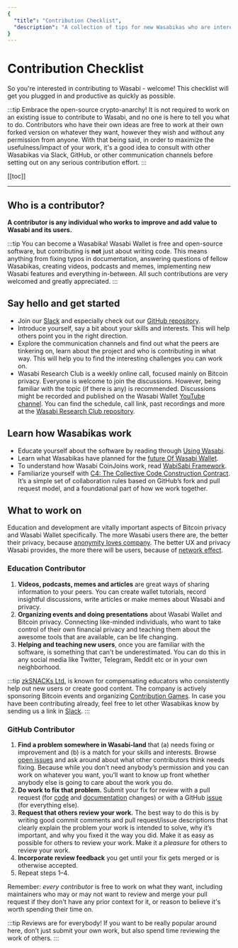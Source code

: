 ```yaml
---
{
  "title": "Contribution Checklist",
  "description": "A collection of tips for new Wasabikas who are interested in supporting Wasabi Wallet. Here you find all the details to enable a swift start to your contribution. This is the Wasabi documentation, an archive of knowledge about the open-source, non-custodial and privacy-focused Bitcoin wallet for desktop."
}
---
```


# Contribution Checklist

So you're interested in contributing to Wasabi - welcome!
This checklist will get you plugged in and productive as quickly as possible.

:::tip Embrace the open-source crypto-anarchy!
It is not required to work on an existing issue to contribute to Wasabi, and no one is here to tell you what to do.
Contributors who have their own ideas are free to work at their own forked version on whatever they want, however they wish and without any permission from anyone.
With that being said, in order to maximize the usefulness/impact of your work, it's a good idea to consult with other Wasabikas via Slack, GitHub, or other communication channels before setting out on any serious contribution effort.
:::

[[toc]]

---

## Who is a contributor?
**A contributor is any individual who works to improve and add value to Wasabi and its users.**

:::tip You can become a Wasabika!
Wasabi Wallet is free and open-source software, but contributing is **not** just about writing code.
This means anything from fixing typos in documentation, answering questions of fellow Wasabikas, creating videos, podcasts and memes, implementing new Wasabi features and everything in-between.
All such contributions are very welcomed and greatly appreciated.
:::

## Say hello and get started
- Join our [Slack](https://join.slack.com/t/tumblebit/shared_invite/enQtNjQ1MTQ2NzQ1ODI0LWIzOTg5YTM3YmNkOTg1NjZmZTQ3NmM1OTAzYmQyYzk1M2M0MTdlZDk2OTQwNzFiNTg1ZmExNzM0NjgzY2M0Yzg) and especially check out our [GitHub repository](https://github.com/zkSnacks/WalletWasabi).
- Introduce yourself, say a bit about your skills and interests.
This will help others point you in the right direction.
- Explore the communication channels and find out what the peers are tinkering on, learn about the project and who is contributing in what way.
This will help you to find the interesting challenges you can work on.
- Wasabi Research Club is a weekly online call, focused mainly on Bitcoin privacy.
Everyone is welcome to join the discussions. 
However, being familiar with the topic (if there is any) is recommended.
Discussions might be recorded and published on the Wasabi Wallet [YouTube channel](https://www.youtube.com/c/wasabiwallet).
You can find the schedule, call link, past recordings and more at the [Wasabi Research Club repository](https://github.com/zkSNACKs/WasabiResearchClub/).

## Learn how Wasabikas work
- Educate yourself about the software by reading through [Using Wasabi](/using-wasabi/).
- Learn what Wasabikas have planned for the [future Of Wasabi Wallet](/building-wasabi/FutureOfWasabiWallet.md).
- To understand how Wasabi CoinJoins work, read [WabiSabi Framework](https://eprint.iacr.org/2021/206).
- Familiarize yourself with [C4: The Collective Code Construction Contract](https://rfc.unprotocols.org/spec:1/C4/).
It’s a simple set of collaboration rules based on GitHub’s fork and pull request model, and a foundational part of how we work together.

## What to work on
Education and development are vitally important aspects of Bitcoin privacy and Wasabi Wallet specifically.
The more Wasabi users there are, the better their privacy, because [anonymity loves company](https://www.freehaven.net/anonbib/cache/usability:weis2006.pdf).
The better UX and privacy Wasabi provides, the more there will be users, because of [network effect](https://en.wikipedia.org/wiki/Network_effect).

### Education Contributor
1. **Videos, podcasts, memes and articles** are great ways of sharing information to your peers.
You can create wallet tutorials, record insightful discussions, write articles or make memes about Wasabi and privacy.
2. **Organizing events and doing presentations** about Wasabi Wallet and Bitcoin privacy.
Connecting like-minded individuals, who want to take control of their own financial privacy and teaching them about the awesome tools that are available, can be life changing.
3. **Helping and teaching new users**, once you are familiar with the software, is something that can't be underestimated.
You can do this in any social media like Twitter, Telegram, Reddit etc or in your own neighborhood.

:::tip [zkSNACKs Ltd.](https://zksnacks.com/) is known for compensating educators who consistently help out new users or create good content. 
The company is actively sponsoring Bitcoin events and organizing [Contribution Games](https://blog.wasabiwallet.io/coming-soon-contribution-games/).
In case you have been contributing already, feel free to let other Wasabikas know by sending us a link in [Slack](https://join.slack.com/t/tumblebit/shared_invite/enQtNjQ1MTQ2NzQ1ODI0LWIzOTg5YTM3YmNkOTg1NjZmZTQ3NmM1OTAzYmQyYzk1M2M0MTdlZDk2OTQwNzFiNTg1ZmExNzM0NjgzY2M0Yzg).
:::

### GitHub Contributor
1. **Find a problem somewhere in Wasabi-land** that (a) needs fixing or improvement and (b) is a match for your skills and interests.
Browse [open issues](https://github.com/zksnacks/walletwasabi/issues) and ask around about what other contributors think needs fixing.
Because while you don’t need anybody’s permission and you can work on whatever you want, you’ll want to know up front whether anybody else is going to care about the work you do.
2. **Do work to fix that problem.** Submit your fix for review with a pull request (for [code](https://github.com/zkSNACKs/WalletWasabi/pulls?q=is%3Apr+is%3Aopen+sort%3Aupdated-desc) and [documentation](https://github.com/zkSNACKs/WasabiDoc/pulls) changes) or with a GitHub [issue](https://github.com/zksnacks/walletwasabi/issues?q=is%3Aissue+is%3Aopen+sort%3Aupdated-desc) (for everything else).
3. **Request that others review your work.** The best way to do this is by writing good commit comments and pull request/issue descriptions that clearly explain the problem your work is intended to solve, why it’s important, and why you fixed it the way you did.
Make it as easy as possible for others to review your work. Make it a *pleasure* for others to review your work.
4. **Incorporate review feedback** you get until your fix gets merged or is otherwise accepted.
5. Repeat steps 1–4.

Remember: _every contributor_ is free to work on what they want, including maintainers who may or may not want to review and merge your pull request if they don't have any prior context for it, or reason to believe it's worth spending their time on.

:::tip Reviews are for everybody!
If you want to be really popular around here, don’t just submit your own work, but also spend time reviewing the work of others.
:::
